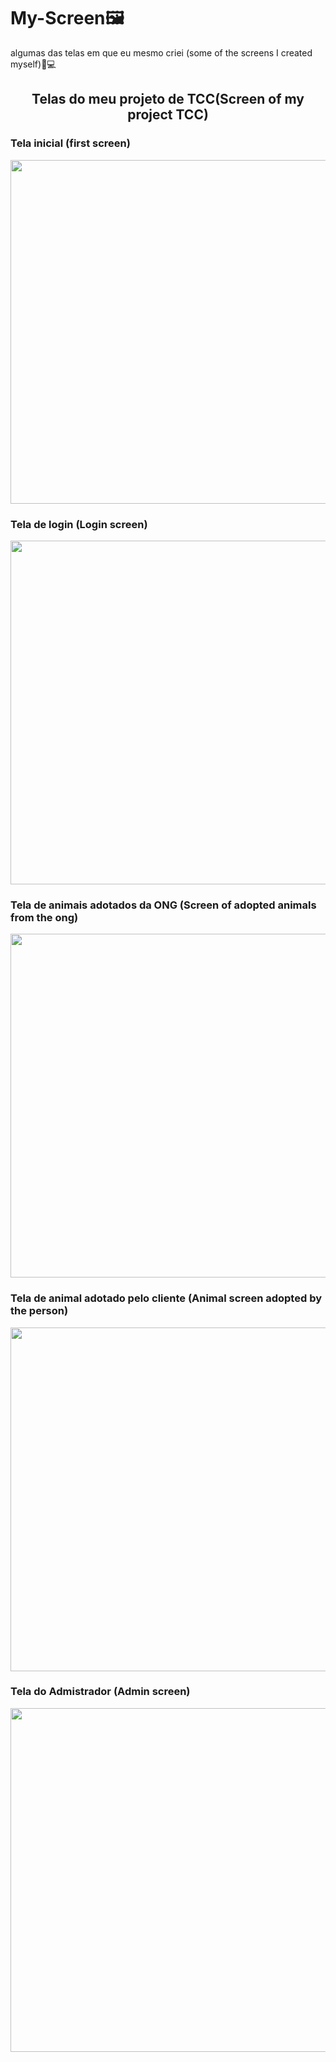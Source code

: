 # My-Screen🖼
algumas das telas em que eu mesmo criei (some of the screens I created myself)🎨💻

<div>
  <center><h2>Telas do meu projeto de TCC(Screen of my project TCC)</h2></center>
  
  <h3>Tela inicial (first screen)</h3>
  <img src="https://i.imgur.com/LqB2GN3.png" width="550px" />
  
  <h3>Tela de login (Login screen)</h3>
  <img src="https://i.imgur.com/qVfOQEL.png" width="550px"/>
  
  <h3>Tela de animais adotados da ONG (Screen of adopted animals from the ong)</h3>
  <img src="https://i.imgur.com/OhafnOQ.png" width="550px"/>
  
  <h3>Tela de animal adotado pelo cliente (Animal screen adopted by the person)</h3>
  <img src="https://i.imgur.com/kT7TzW3.png" width="550px"/>
  
  <h3>Tela do Admistrador (Admin screen)</h3>
  <img src="https://i.imgur.com/0GFqSIp.png" width="550px"/>
</div>
